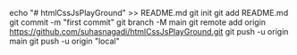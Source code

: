 echo "# htmlCssJsPlayGround" >> README.md
git init
git add README.md
git commit -m "first commit"
git branch -M main
git remote add origin https://github.com/suhasnagadi/htmlCssJsPlayGround.git
git push -u origin main
git push -u origin "local"